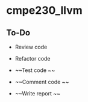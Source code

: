 # cmpe230_llvm

## To-Do


- Review code

- Refactor code

- ~~Test code ~~

- ~~Comment code ~~

- ~~Write report ~~

